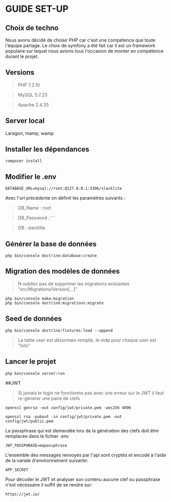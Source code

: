 # GUIDE SET-UP

## Choix de techno
Nous avons décidé de choisir PHP car c'est une compétence que toute l'équipe partage. Le choix de symfony a été fait car il est un framework populaire sur lequel 
nous avions tous l'occasion de monter en compétence durant le projet.

## Versions

>  PHP 7.2.10
 
>  MySQL 5.7.23 
 
>  Apache 2.4.35

## Server local

Laragon, mamp, wamp

## Installer les dépendances

    composer install
    
## Modifier le .env

    DATABASE_URL=mysql://root:@127.0.0.1:3306/slacklite
    
Avec l'url précédente on définit les paramètres suivants :    
    
>   DB_Name : root

>   DB_Password : ' '

>   DB : slacklite

## Générer la base de données

    php bin/console doctrine:database:create
 
## Migration des modèles de données

>   N oubliez pas de supprimer les migrations existantes "src/Migrations/Version[...]"
    
    php bin/console make:migration
    php bin/console doctrine:migrations:migrate

## Seed de données

    php bin/console doctrine:fixtures:load --append
    
>   La table user est désormais remplie, le mdp pour chaque user est "toto"

## Lancer le projet

	php bin/console server:run

##JWT 
> Si jamais le login ne fonctionne pas avec une erreur sur le JWT il faut re-générer une paire de clefs

    openssl genrsa -out config/jwt/private.pem -aes256 4096
    
    openssl rsa -pubout -in config/jwt/private.pem -out config/jwt/public.pem
    
La passphrase qui est demandée lors de la génération des clefs doit être remplacée dans le fichier .env

    JWT_PASSPHRASE=mapassphrase
    
L'ensemble des messages renvoyés par l'api sont cryptés et encodé à l'aide de la variale d'environnement suivante:

    APP_SECRET
    
Pour décoder le JWT et analyser son contenu aucune clef ou passphrase n'est nécessaire il suffit de se rendre sur: 

    https://jwt.io/
